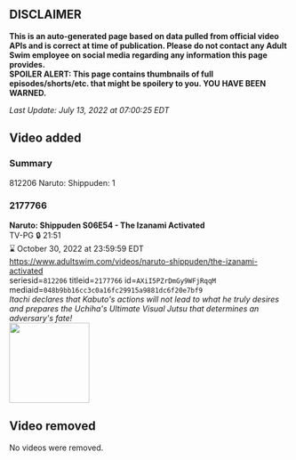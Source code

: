 ## DISCLAIMER
**This is an auto-generated page based on data pulled from official video APIs and is correct at time of publication. Please do not contact any Adult Swim employee on social media regarding any information this page provides.**  
**SPOILER ALERT: This page contains thumbnails of full episodes/shorts/etc. that might be spoilery to you. YOU HAVE BEEN WARNED.**  

_Last Update: July 13, 2022 at 07:00:25 EDT_
## Video added
### Summary
812206 Naruto: Shippuden: 1  
### 2177766
**Naruto: Shippuden S06E54 - The Izanami Activated**  
TV-PG 🔒 21:51  
⌛ October 30, 2022 at 23:59:59 EDT  
https://www.adultswim.com/videos/naruto-shippuden/the-izanami-activated  
seriesid=`812206` titleid=`2177766` id=`AXiI5PZrDmGy9WFjRqqM` mediaid=`048b9bb16cc3c0a16fc29915a9881dc6f20e7bf9`  
_Itachi declares that Kabuto's actions will not lead to what he truly desires and prepares the Uchiha's Ultimate Visual Jutsu that determines an adversary's fate!_  
<a href="https://media.cdn.adultswim.com/uploads/20210331/thumbnails/2_213311126471-narutoshippuden_337_IzanamiActivated.jpg"><img src="https://media.cdn.adultswim.com/uploads/20210331/thumbnails/2_213311126471-narutoshippuden_337_IzanamiActivated.jpg" height="144px" /></a>
## Video removed
No videos were removed.  
